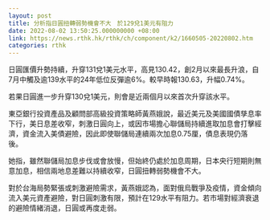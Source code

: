```yaml
---
layout: post
title: 分析指日圓扭轉弱勢機會不大　於129兌1美元有阻力
date: 2022-08-02 13:50:25.000000000 +08:00
link: https://news.rthk.hk/rthk/ch/component/k2/1660505-20220802.htm
categories: rthk
---
```


日圓匯價升勢持續，升穿131兌1美元水平，高見130.42，創2月以來最長升浪，自7月中觸及逾139水平的24年低位反彈逾6%。較早時報130.63，升幅0.74%。

若果日圓進一步升穿130兌1美元，則會是近兩個月以來首次升穿該水平。

東亞銀行投資產品及顧問部高級投資策略師黃燕娥說，最近美元及美國國債孳息率下行，美日息差收窄，刺激日圓向上，或因市場擔心聯儲局持續進取加息會打擊經濟，資金流入美債避險，因此即使聯儲局連續兩次加息0.75厘，債息表現仍落後。

她指，雖然聯儲局加息步伐或會放慢，但始終仍處於加息周期，日本央行短期則無意加息，相信兩地息差難以持續收窄，日圓扭轉弱勢機會不大。

對於台海局勢緊張或刺激避險需求，黃燕娥認為，面對俄烏戰爭及疫情，資金傾向流入美元資產避險，對日圓刺激有限，預計在129水平有阻力。若市場對經濟衰退的避險情緒消退，日圓或再度走弱。
